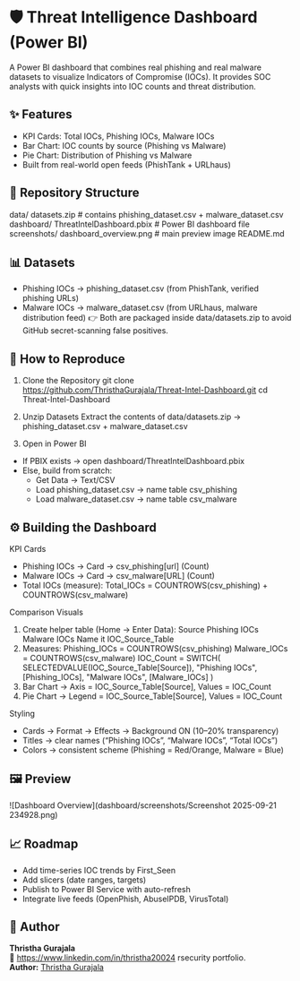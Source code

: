 # 🛡️ Threat Intelligence Dashboard (Power BI)
A Power BI dashboard that combines real phishing and real malware datasets to visualize Indicators of Compromise (IOCs). It provides SOC analysts with quick insights into IOC counts and threat distribution.

## ✨ Features
- KPI Cards: Total IOCs, Phishing IOCs, Malware IOCs
- Bar Chart: IOC counts by source (Phishing vs Malware)
- Pie Chart: Distribution of Phishing vs Malware
- Built from real-world open feeds (PhishTank + URLhaus)

## 📂 Repository Structure
data/
  datasets.zip              # contains phishing_dataset.csv + malware_dataset.csv
dashboard/
  ThreatIntelDashboard.pbix # Power BI dashboard file
  screenshots/
    dashboard_overview.png  # main preview image
README.md

## 📊 Datasets
- Phishing IOCs → phishing_dataset.csv (from PhishTank, verified phishing URLs)
- Malware IOCs → malware_dataset.csv (from URLhaus, malware distribution feed)
👉 Both are packaged inside data/datasets.zip to avoid GitHub secret-scanning false positives.

## 🚀 How to Reproduce
1. Clone the Repository
git clone https://github.com/ThristhaGurajala/Threat-Intel-Dashboard.git
cd Threat-Intel-Dashboard

2. Unzip Datasets
Extract the contents of data/datasets.zip → phishing_dataset.csv + malware_dataset.csv

3. Open in Power BI
- If PBIX exists → open dashboard/ThreatIntelDashboard.pbix
- Else, build from scratch:
  - Get Data → Text/CSV
  - Load phishing_dataset.csv → name table csv_phishing
  - Load malware_dataset.csv → name table csv_malware

## ⚙️ Building the Dashboard
KPI Cards
- Phishing IOCs → Card → csv_phishing[url] (Count)
- Malware IOCs → Card → csv_malware[URL] (Count)
- Total IOCs (measure):
Total_IOCs = COUNTROWS(csv_phishing) + COUNTROWS(csv_malware)

Comparison Visuals
1. Create helper table (Home → Enter Data):
Source
Phishing IOCs
Malware IOCs
Name it IOC_Source_Table
2. Measures:
Phishing_IOCs = COUNTROWS(csv_phishing)
Malware_IOCs  = COUNTROWS(csv_malware)
IOC_Count =
SWITCH(
  SELECTEDVALUE(IOC_Source_Table[Source]),
  "Phishing IOCs", [Phishing_IOCs],
  "Malware IOCs", [Malware_IOCs]
)
3. Bar Chart → Axis = IOC_Source_Table[Source], Values = IOC_Count
4. Pie Chart → Legend = IOC_Source_Table[Source], Values = IOC_Count

Styling
- Cards → Format → Effects → Background ON (10–20% transparency)
- Titles → clear names (“Phishing IOCs”, “Malware IOCs”, “Total IOCs”)
- Colors → consistent scheme (Phishing = Red/Orange, Malware = Blue)

## 🖼️ Preview
![Dashboard Overview](dashboard/screenshots/Screenshot 2025-09-21 234928.png)

## 📈 Roadmap
- Add time-series IOC trends by First_Seen
- Add slicers (date ranges, targets)
- Publish to Power BI Service with auto-refresh
- Integrate live feeds (OpenPhish, AbuseIPDB, VirusTotal)

## 👤 Author
**Thristha Gurajala**  
🔗 https://www.linkedin.com/in/thristha20024
rsecurity portfolio.  
**Author:** [Thristha Gurajala](https://www.linkedin.com/in/thristha20024)
